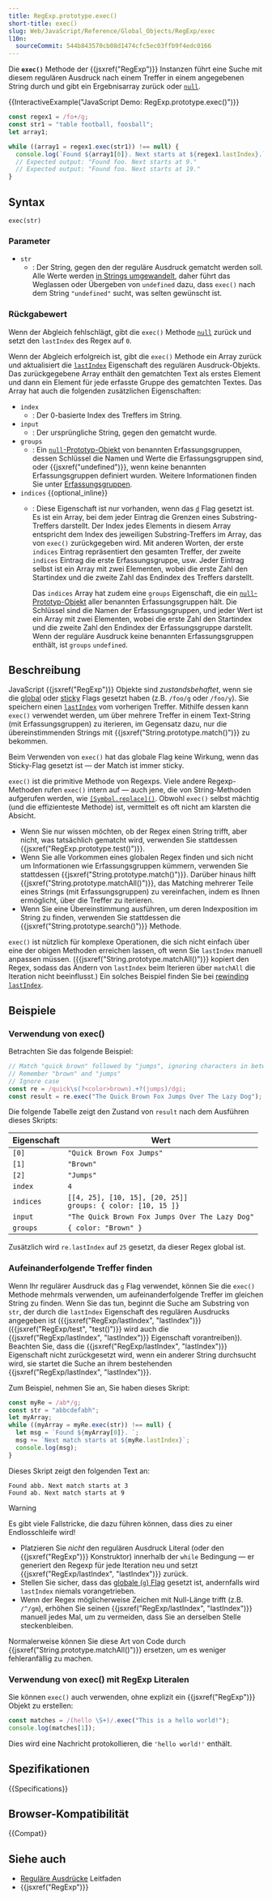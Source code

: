 ```yaml
---
title: RegExp.prototype.exec()
short-title: exec()
slug: Web/JavaScript/Reference/Global_Objects/RegExp/exec
l10n:
  sourceCommit: 544b843570cb08d1474cfc5ec03ffb9f4edc0166
---
```


Die **`exec()`** Methode der {{jsxref("RegExp")}} Instanzen führt eine Suche mit diesem regulären Ausdruck nach einem Treffer in einem angegebenen String durch und gibt ein Ergebnisarray zurück oder [`null`](/de/docs/Web/JavaScript/Reference/Operators/null).

{{InteractiveExample("JavaScript Demo: RegExp.prototype.exec()")}}

```js interactive-example
const regex1 = /fo+/g;
const str1 = "table football, foosball";
let array1;

while ((array1 = regex1.exec(str1)) !== null) {
  console.log(`Found ${array1[0]}. Next starts at ${regex1.lastIndex}.`);
  // Expected output: "Found foo. Next starts at 9."
  // Expected output: "Found foo. Next starts at 19."
}
```

## Syntax

```js-nolint
exec(str)
```

### Parameter

- `str`
  - : Der String, gegen den der reguläre Ausdruck gematcht werden soll. Alle Werte werden [in Strings umgewandelt](/de/docs/Web/JavaScript/Reference/Global_Objects/String#string_coercion), daher führt das Weglassen oder Übergeben von `undefined` dazu, dass `exec()` nach dem String `"undefined"` sucht, was selten gewünscht ist.

### Rückgabewert

Wenn der Abgleich fehlschlägt, gibt die `exec()` Methode [`null`](/de/docs/Web/JavaScript/Reference/Operators/null) zurück und setzt den `lastIndex` des Regex auf `0`.

Wenn der Abgleich erfolgreich ist, gibt die `exec()` Methode ein Array zurück und aktualisiert die [`lastIndex`](/de/docs/Web/JavaScript/Reference/Global_Objects/RegExp/lastIndex) Eigenschaft des regulären Ausdruck-Objekts. Das zurückgegebene Array enthält den gematchten Text als erstes Element und dann ein Element für jede erfasste Gruppe des gematchten Textes. Das Array hat auch die folgenden zusätzlichen Eigenschaften:

- `index`
  - : Der 0-basierte Index des Treffers im String.
- `input`
  - : Der ursprüngliche String, gegen den gematcht wurde.
- `groups`
  - : Ein [`null`-Prototyp-Objekt](/de/docs/Web/JavaScript/Reference/Global_Objects/Object#null-prototype_objects) von benannten Erfassungsgruppen, dessen Schlüssel die Namen und Werte die Erfassungsgruppen sind, oder {{jsxref("undefined")}}, wenn keine benannten Erfassungsgruppen definiert wurden. Weitere Informationen finden Sie unter [Erfassungsgruppen](/de/docs/Web/JavaScript/Guide/Regular_expressions/Groups_and_backreferences).
- `indices` {{optional_inline}}
  - : Diese Eigenschaft ist nur vorhanden, wenn das [`d`](/de/docs/Web/JavaScript/Reference/Global_Objects/RegExp/hasIndices) Flag gesetzt ist. Es ist ein Array, bei dem jeder Eintrag die Grenzen eines Substring-Treffers darstellt. Der Index jedes Elements in diesem Array entspricht dem Index des jeweiligen Substring-Treffers im Array, das von `exec()` zurückgegeben wird. Mit anderen Worten, der erste `indices` Eintrag repräsentiert den gesamten Treffer, der zweite `indices` Eintrag die erste Erfassungsgruppe, usw. Jeder Eintrag selbst ist ein Array mit zwei Elementen, wobei die erste Zahl den Startindex und die zweite Zahl das Endindex des Treffers darstellt.

    Das `indices` Array hat zudem eine `groups` Eigenschaft, die ein [`null`-Prototyp-Objekt](/de/docs/Web/JavaScript/Reference/Global_Objects/Object#null-prototype_objects) aller benannten Erfassungsgruppen hält. Die Schlüssel sind die Namen der Erfassungsgruppen, und jeder Wert ist ein Array mit zwei Elementen, wobei die erste Zahl den Startindex und die zweite Zahl den Endindex der Erfassungsgruppe darstellt. Wenn der reguläre Ausdruck keine benannten Erfassungsgruppen enthält, ist `groups` `undefined`.

## Beschreibung

JavaScript {{jsxref("RegExp")}} Objekte sind _zustandsbehaftet_, wenn sie die [global](/de/docs/Web/JavaScript/Reference/Global_Objects/RegExp/global) oder [sticky](/de/docs/Web/JavaScript/Reference/Global_Objects/RegExp/sticky) Flags gesetzt haben (z.B. `/foo/g` oder `/foo/y`). Sie speichern einen [`lastIndex`](/de/docs/Web/JavaScript/Reference/Global_Objects/RegExp/lastIndex) vom vorherigen Treffer. Mithilfe dessen kann `exec()` verwendet werden, um über mehrere Treffer in einem Text-String (mit Erfassungsgruppen) zu iterieren, im Gegensatz dazu, nur die übereinstimmenden Strings mit {{jsxref("String.prototype.match()")}} zu bekommen.

Beim Verwenden von `exec()` hat das globale Flag keine Wirkung, wenn das Sticky-Flag gesetzt ist — der Match ist immer sticky.

`exec()` ist die primitive Methode von Regexps. Viele andere Regexp-Methoden rufen `exec()` intern auf — auch jene, die von String-Methoden aufgerufen werden, wie [`[Symbol.replace]()`](/de/docs/Web/JavaScript/Reference/Global_Objects/RegExp/Symbol.replace). Obwohl `exec()` selbst mächtig (und die effizienteste Methode) ist, vermittelt es oft nicht am klarsten die Absicht.

- Wenn Sie nur wissen möchten, ob der Regex einen String trifft, aber nicht, was tatsächlich gematcht wird, verwenden Sie stattdessen {{jsxref("RegExp.prototype.test()")}}.
- Wenn Sie alle Vorkommen eines globalen Regex finden und sich nicht um Informationen wie Erfassungsgruppen kümmern, verwenden Sie stattdessen {{jsxref("String.prototype.match()")}}. Darüber hinaus hilft {{jsxref("String.prototype.matchAll()")}}, das Matching mehrerer Teile eines Strings (mit Erfassungsgruppen) zu vereinfachen, indem es Ihnen ermöglicht, über die Treffer zu iterieren.
- Wenn Sie eine Übereinstimmung ausführen, um deren Indexposition im String zu finden, verwenden Sie stattdessen die {{jsxref("String.prototype.search()")}} Methode.

`exec()` ist nützlich für komplexe Operationen, die sich nicht einfach über eine der obigen Methoden erreichen lassen, oft wenn Sie `lastIndex` manuell anpassen müssen. ({{jsxref("String.prototype.matchAll()")}} kopiert den Regex, sodass das Ändern von `lastIndex` beim Iterieren über `matchAll` die Iteration nicht beeinflusst.) Ein solches Beispiel finden Sie bei [rewinding `lastIndex`](/de/docs/Web/JavaScript/Reference/Global_Objects/RegExp/lastIndex#rewinding_lastindex).

## Beispiele

### Verwendung von exec()

Betrachten Sie das folgende Beispiel:

```js
// Match "quick brown" followed by "jumps", ignoring characters in between
// Remember "brown" and "jumps"
// Ignore case
const re = /quick\s(?<color>brown).+?(jumps)/dgi;
const result = re.exec("The Quick Brown Fox Jumps Over The Lazy Dog");
```

Die folgende Tabelle zeigt den Zustand von `result` nach dem Ausführen dieses Skripts:

| Eigenschaft | Wert                                                               |
| ----------- | ------------------------------------------------------------------ |
| `[0]`       | `"Quick Brown Fox Jumps"`                                          |
| `[1]`       | `"Brown"`                                                          |
| `[2]`       | `"Jumps"`                                                          |
| `index`     | `4`                                                                |
| `indices`   | `[[4, 25], [10, 15], [20, 25]]`<br />`groups: { color: [10, 15 ]}` |
| `input`     | `"The Quick Brown Fox Jumps Over The Lazy Dog"`                    |
| `groups`    | `{ color: "Brown" }`                                               |

Zusätzlich wird `re.lastIndex` auf `25` gesetzt, da dieser Regex global ist.

### Aufeinanderfolgende Treffer finden

Wenn Ihr regulärer Ausdruck das [`g`](/de/docs/Web/JavaScript/Guide/Regular_expressions#advanced_searching_with_flags) Flag verwendet, können Sie die `exec()` Methode mehrmals verwenden, um aufeinanderfolgende Treffer im gleichen String zu finden. Wenn Sie das tun, beginnt die Suche am Substring von `str`, der durch die `lastIndex` Eigenschaft des regulären Ausdrucks angegeben ist ({{jsxref("RegExp/lastIndex", "lastIndex")}} ({{jsxref("RegExp/test", "test()")}} wird auch die {{jsxref("RegExp/lastIndex", "lastIndex")}} Eigenschaft vorantreiben)). Beachten Sie, dass die {{jsxref("RegExp/lastIndex", "lastIndex")}} Eigenschaft nicht zurückgesetzt wird, wenn ein anderer String durchsucht wird, sie startet die Suche an ihrem bestehenden {{jsxref("RegExp/lastIndex", "lastIndex")}}.

Zum Beispiel, nehmen Sie an, Sie haben dieses Skript:

```js
const myRe = /ab*/g;
const str = "abbcdefabh";
let myArray;
while ((myArray = myRe.exec(str)) !== null) {
  let msg = `Found ${myArray[0]}. `;
  msg += `Next match starts at ${myRe.lastIndex}`;
  console.log(msg);
}
```

Dieses Skript zeigt den folgenden Text an:

```plain
Found abb. Next match starts at 3
Found ab. Next match starts at 9
```

> [!WARNING]
> Es gibt viele Fallstricke, die dazu führen können, dass dies zu einer Endlosschleife wird!
>
> - Platzieren Sie _nicht_ den regulären Ausdruck Literal (oder den {{jsxref("RegExp")}} Konstruktor) innerhalb der `while` Bedingung — er generiert den Regexp für jede Iteration neu und setzt {{jsxref("RegExp/lastIndex", "lastIndex")}} zurück.
> - Stellen Sie sicher, dass das [globale (`g`) Flag](/de/docs/Web/JavaScript/Guide/Regular_expressions#advanced_searching_with_flags) gesetzt ist, andernfalls wird `lastIndex` niemals vorangetrieben.
> - Wenn der Regex möglicherweise Zeichen mit Null-Länge trifft (z.B. `/^/gm`), erhöhen Sie seinen {{jsxref("RegExp/lastIndex", "lastIndex")}} manuell jedes Mal, um zu vermeiden, dass Sie an derselben Stelle steckenbleiben.

Normalerweise können Sie diese Art von Code durch {{jsxref("String.prototype.matchAll()")}} ersetzen, um es weniger fehleranfällig zu machen.

### Verwendung von exec() mit RegExp Literalen

Sie können `exec()` auch verwenden, ohne explizit ein {{jsxref("RegExp")}} Objekt zu erstellen:

```js
const matches = /(hello \S+)/.exec("This is a hello world!");
console.log(matches[1]);
```

Dies wird eine Nachricht protokollieren, die `'hello world!'` enthält.

## Spezifikationen

{{Specifications}}

## Browser-Kompatibilität

{{Compat}}

## Siehe auch

- [Reguläre Ausdrücke](/de/docs/Web/JavaScript/Guide/Regular_expressions) Leitfaden
- {{jsxref("RegExp")}}
